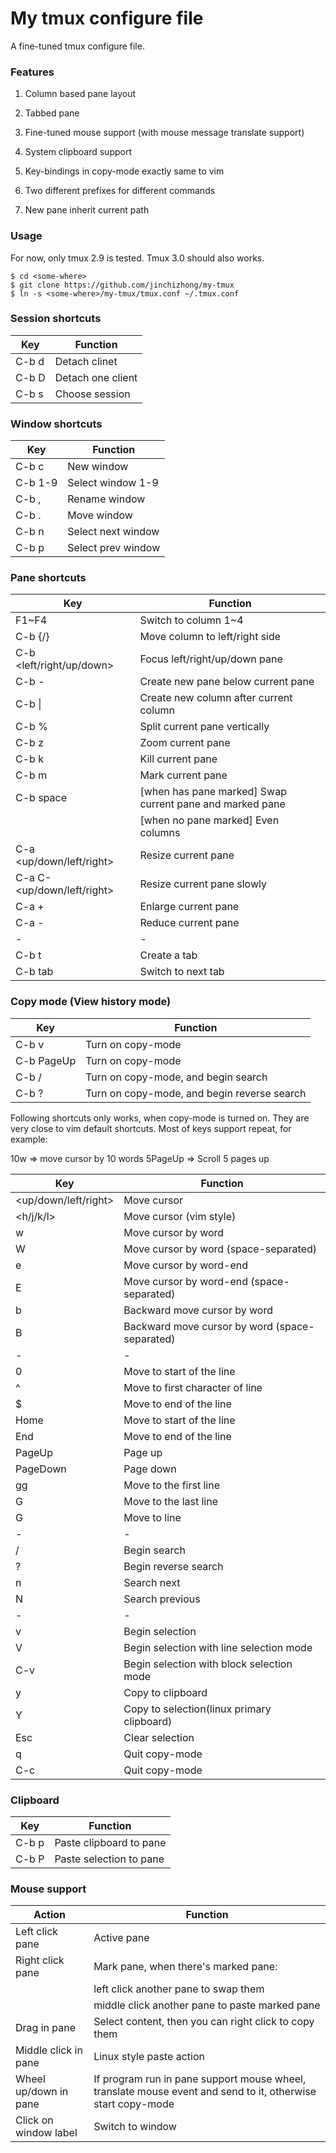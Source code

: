 My tmux configure file
======================

A fine-tuned tmux configure file.

### Features

1. Column based pane layout

2. Tabbed pane

3. Fine-tuned mouse support (with mouse message translate support)

4. System clipboard support

5. Key-bindings in copy-mode exactly same to vim

6. Two different prefixes for different commands

7. New pane inherit current path

### Usage

For now, only tmux 2.9 is tested. Tmux 3.0 should also works.

    $ cd <some-where>
    $ git clone https://github.com/jinchizhong/my-tmux
    $ ln -s <some-where>/my-tmux/tmux.conf ~/.tmux.conf

### Session shortcuts

| Key           | Function             |
| ------------- | -------------------- |
| C-b d         | Detach clinet        |
| C-b D         | Detach one client    |
| C-b s         | Choose session       |

### Window shortcuts

| Key | Function |
| - | - |
| C-b c | New window |
| C-b 1-9 | Select window 1-9 |
| C-b , | Rename window |
| C-b . | Move window |
| C-b n | Select next window |
| C-b p | Select prev window |

### Pane shortcuts

| Key | Function |
| - | - |
| F1~F4 | Switch to column 1~4 |
| C-b {/} | Move column to left/right side |
| C-b <left/right/up/down> | Focus left/right/up/down pane |
| C-b - | Create new pane below current pane |
| C-b \| | Create new column after current column |
| C-b % | Split current pane vertically |
| C-b z | Zoom current pane |
| C-b k | Kill current pane |
| C-b m | Mark current pane |
| C-b space | [when has pane marked] Swap current pane and marked pane |
|           | [when no pane marked] Even columns |
| C-a <up/down/left/right> | Resize current pane |
| C-a C-<up/down/left/right> | Resize current pane slowly |
| C-a + | Enlarge current pane |
| C-a - | Reduce current pane |
| - | - |
| C-b t | Create a tab |
| C-b tab | Switch to next tab |

### Copy mode (View history mode)

| Key | Function |
| - | - |
| C-b v | Turn on copy-mode |
| C-b PageUp | Turn on copy-mode |
| C-b / | Turn on copy-mode, and begin search |
| C-b ? | Turn on copy-mode, and begin reverse search |

Following shortcuts only works, when copy-mode is turned on. They are very close to vim default shortcuts.
Most of keys support repeat, for example:

10w => move cursor by 10 words
5PageUp => Scroll 5 pages up

| Key | Function |
| - | - |
| <up/down/left/right> | Move cursor |
| <h/j/k/l> | Move cursor (vim style) |
| w | Move cursor by word |
| W | Move cursor by word (space-separated) |
| e | Move cursor by word-end |
| E | Move cursor by word-end (space-separated) |
| b | Backward move cursor by word |
| B | Backward move cursor by word (space-separated) |
| - | - |
| 0 | Move to start of the line |
| ^ | Move to first character of line |
| $ | Move to end of the line |
| Home | Move to start of the line |
| End | Move to end of the line |
| PageUp | Page up |
| PageDown | Page down |
| gg | Move to the first line |
| G | Move to the last line |
| <num>G | Move to line <num> |
| - | - |
| / | Begin search |
| ? | Begin reverse search |
| n | Search next |
| N | Search previous |
| - | - |
| v | Begin selection |
| V | Begin selection with line selection mode |
| C-v | Begin selection with block selection mode |
| y | Copy to clipboard |
| Y | Copy to selection(linux primary clipboard) |
| Esc | Clear selection |
| q | Quit copy-mode |
| C-c | Quit copy-mode |

### Clipboard

| Key | Function |
| - | - |
| C-b p | Paste clipboard to pane |
| C-b P | Paste selection to pane |

### Mouse support

| Action | Function |
| - | - |
| Left click pane | Active pane |
| Right click pane | Mark pane, when there's marked pane: |
|                  | left click another pane to swap them |
|                  | middle click another pane to paste marked pane |
| Drag in pane | Select content, then you can right click to copy them |
| Middle click in pane | Linux style paste action |
| Wheel up/down in pane | If program run in pane support mouse wheel, translate mouse event and send to it, otherwise start copy-mode |
| Click on window label | Switch to window |
